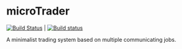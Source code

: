 # microTrader

[![Build Status](https://travis-ci.org/Susico/microTrader.svg?branch=master)](https://travis-ci.org/Susico/microTrader)  |  [![Build status](https://ci.appveyor.com/api/projects/status/vy8ggrxe99d99njp)](https://ci.appveyor.com/project/SumindaDharmasena/microtrader)

A minimalist trading system based on multiple communicating jobs.

